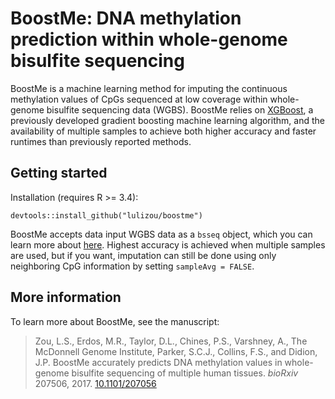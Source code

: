 # BoostMe: DNA methylation prediction within whole-genome bisulfite sequencing

BoostMe is a machine learning method for imputing the continuous methylation
values of CpGs sequenced at low coverage within whole-genome bisulfite
sequencing data (WGBS). BoostMe relies on [XGBoost](https://github.com/dmlc/xgboost), a previously
developed gradient boosting machine learning algorithm, and the availability of
multiple samples to achieve both higher accuracy and faster runtimes than
previously reported methods.

## Getting started
Installation (requires R >= 3.4):
```
devtools::install_github("lulizou/boostme")
```
BoostMe accepts data input WGBS data as a `bsseq` object, which you can learn more about [here](https://bioconductor.org/packages/release/bioc/html/bsseq.html). Highest accuracy is achieved when multiple samples are used, but if you want, imputation can still be done using only neighboring CpG information by setting `sampleAvg = FALSE`.


## More information

To learn more about BoostMe, see the manuscript:

> Zou, L.S., Erdos, M.R., Taylor, D.L., Chines, P.S., Varshney, A., The
> McDonnell Genome Institute, Parker, S.C.J., Collins, F.S., and Didion, J.P.
> BoostMe accurately predicts DNA methylation values in whole-genome bisulfite
> sequencing of multiple human tissues. *bioRxiv* 207506, 2017.
> [10.1101/207056](https://www.biorxiv.org/content/early/2018/01/12/207506)
